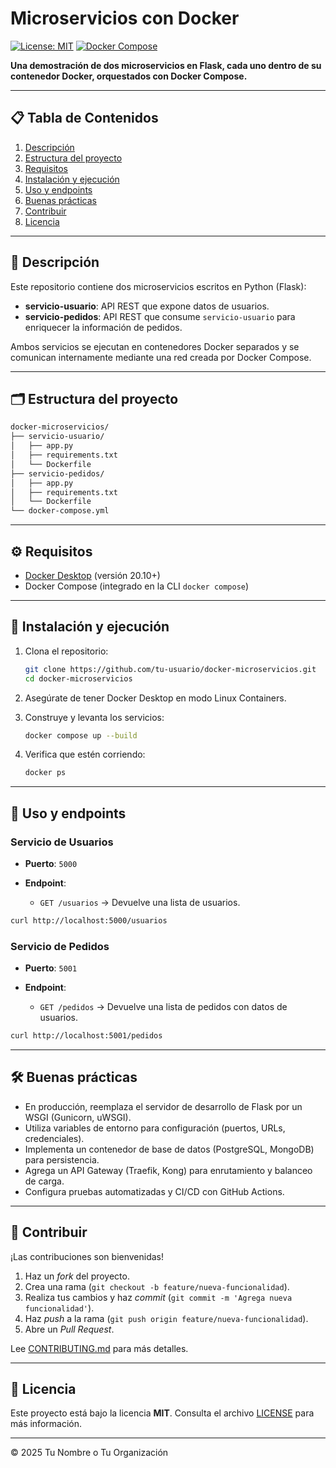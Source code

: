 # Microservicios con Docker

[![License: MIT](https://img.shields.io/badge/License-MIT-yellow.svg)](LICENSE) [![Docker Compose](https://img.shields.io/badge/docker--compose%20v3.8-blue.svg)](https://docs.docker.com/compose/)

**Una demostración de dos microservicios en Flask, cada uno dentro de su contenedor Docker, orquestados con Docker Compose.**

---

## 📋 Tabla de Contenidos

1. [Descripción](#descripción)
2. [Estructura del proyecto](#estructura-del-proyecto)
3. [Requisitos](#requisitos)
4. [Instalación y ejecución](#instalación-y-ejecución)
5. [Uso y endpoints](#uso-y-endpoints)
6. [Buenas prácticas](#buenas-prácticas)
7. [Contribuir](#contribuir)
8. [Licencia](#licencia)

---

## 📝 Descripción

Este repositorio contiene dos microservicios escritos en Python (Flask):

* **servicio-usuario**: API REST que expone datos de usuarios.
* **servicio-pedidos**: API REST que consume `servicio-usuario` para enriquecer la información de pedidos.

Ambos servicios se ejecutan en contenedores Docker separados y se comunican internamente mediante una red creada por Docker Compose.

---

## 🗂 Estructura del proyecto

```bash
docker-microservicios/
├── servicio-usuario/
│   ├── app.py
│   ├── requirements.txt
│   └── Dockerfile
├── servicio-pedidos/
│   ├── app.py
│   ├── requirements.txt
│   └── Dockerfile
└── docker-compose.yml
```

---

## ⚙️ Requisitos

* [Docker Desktop](https://www.docker.com/products/docker-desktop) (versión 20.10+)
* Docker Compose (integrado en la CLI `docker compose`)

---

## 🚀 Instalación y ejecución

1. Clona el repositorio:

   ```bash
   git clone https://github.com/tu-usuario/docker-microservicios.git
   cd docker-microservicios
   ```
2. Asegúrate de tener Docker Desktop en modo Linux Containers.
3. Construye y levanta los servicios:

   ```bash
   docker compose up --build
   ```
4. Verifica que estén corriendo:

   ```bash
   docker ps
   ```

---

## 🎯 Uso y endpoints

### Servicio de Usuarios

* **Puerto**: `5000`
* **Endpoint**:

  * `GET /usuarios` → Devuelve una lista de usuarios.

```bash
curl http://localhost:5000/usuarios
```

### Servicio de Pedidos

* **Puerto**: `5001`
* **Endpoint**:

  * `GET /pedidos` → Devuelve una lista de pedidos con datos de usuarios.

```bash
curl http://localhost:5001/pedidos
```

---

## 🛠️ Buenas prácticas

* En producción, reemplaza el servidor de desarrollo de Flask por un WSGI (Gunicorn, uWSGI).
* Utiliza variables de entorno para configuración (puertos, URLs, credenciales).
* Implementa un contenedor de base de datos (PostgreSQL, MongoDB) para persistencia.
* Agrega un API Gateway (Traefik, Kong) para enrutamiento y balanceo de carga.
* Configura pruebas automatizadas y CI/CD con GitHub Actions.

---

## 🤝 Contribuir

¡Las contribuciones son bienvenidas!

1. Haz un *fork* del proyecto.
2. Crea una rama (`git checkout -b feature/nueva-funcionalidad`).
3. Realiza tus cambios y haz *commit* (`git commit -m 'Agrega nueva funcionalidad'`).
4. Haz *push* a la rama (`git push origin feature/nueva-funcionalidad`).
5. Abre un *Pull Request*.

Lee [CONTRIBUTING.md](CONTRIBUTING.md) para más detalles.

---

## 📄 Licencia

Este proyecto está bajo la licencia **MIT**. Consulta el archivo [LICENSE](LICENSE) para más información.

---

© 2025 Tu Nombre o Tu Organización
